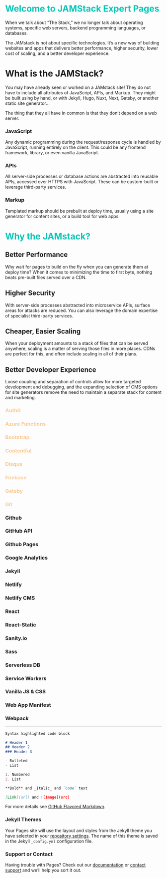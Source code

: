 # <span style="color:#00c7b7"> Welcome to JAMStack Expert Pages

When we talk about “The Stack,” we no longer talk about operating systems, specific web servers, backend programming languages, or databases.

The JAMstack is not about specific technologies. It’s a new way of building websites and apps that delivers better performance, higher security, lower cost of scaling, and a better developer experience.

# What is the JAMStack?

You may have already seen or worked on a JAMstack site! They do not have to include all attributes of JavaScript, APIs, and Markup. They might be built using by hand, or with Jekyll, Hugo, Nuxt, Next, Gatsby, or another static site generator...

The thing that they all have in common is that they don’t depend on a web server.

### JavaScript
Any dynamic programming during the request/response cycle is handled by JavaScript, running entirely on the client. This could be any frontend framework, library, or even vanilla JavaScript.

### APIs
All server-side processes or database actions are abstracted into reusable APIs, accessed over HTTPS with JavaScript. These can be custom-built or leverage third-party services.

### Markup
Templated markup should be prebuilt at deploy time, usually using a site generator for content sites, or a build tool for web apps.

# <span style="color:#00c7b7"> Why the JAMstack?


## Better Performance

Why wait for pages to build on the fly when you can generate them at deploy time? When it comes to minimizing the time to first byte, nothing beats pre-built files served over a CDN.

## Higher Security

With server-side processes abstracted into microservice APIs, surface areas for attacks are reduced. You can also leverage the domain expertise of specialist third-party services.

## Cheaper, Easier Scaling

When your deployment amounts to a stack of files that can be served anywhere, scaling is a matter of serving those files in more places. CDNs are perfect for this, and often include scaling in all of their plans.

## Better Developer Experience

Loose coupling and separation of controls allow for more targeted development and debugging, and the expanding selection of CMS options for site generators remove the need to maintain a separate stack for content and marketing.

### <span style="color:#fbc993">Auth0
### <span style="color:#fbc993">Azure Functions
### <span style="color:#fbc993">Bootstrap
### <span style="color:#fbc993">Contentful
### <span style="color:#fbc993">Disqus
### <span style="color:#fbc993">Firebase
### <span style="color:#fbc993">Gatsby
### <span style="color:#fbc993">Git
### Github
### GitHub API
### Github Pages
### Google Analytics
### Jekyll
### Netlify
### Netlify CMS
### React
### React-Static
### Sanity.io
### Sass
### Serverless DB
### Service Workers
### Vanilla JS & CSS
### Web App Manifest
### Webpack


----

```markdown
Syntax highlighted code block

# Header 1
## Header 2
### Header 3

- Bulleted
- List

1. Numbered
2. List

**Bold** and _Italic_ and `Code` text

[Link](url) and ![Image](src)
```

For more details see [GitHub Flavored Markdown](https://guides.github.com/features/mastering-markdown/).

### Jekyll Themes

Your Pages site will use the layout and styles from the Jekyll theme you have selected in your [repository settings](https://github.com/NordenSoft/JAMStack/settings). The name of this theme is saved in the Jekyll `_config.yml` configuration file.

### Support or Contact

Having trouble with Pages? Check out our [documentation](https://help.github.com/categories/github-pages-basics/) or [contact support](https://github.com/contact) and we’ll help you sort it out.
